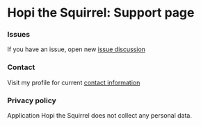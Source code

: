 # Hopi the Squirrel: Support page

### Issues
If you have an issue, open new [issue discussion](https://github.com/EskelCz/hopi/issues)

### Contact
Visit my profile for current [contact information](https://github.com/EskelCz)

### Privacy policy
Application Hopi the Squirrel does not collect any personal data.
